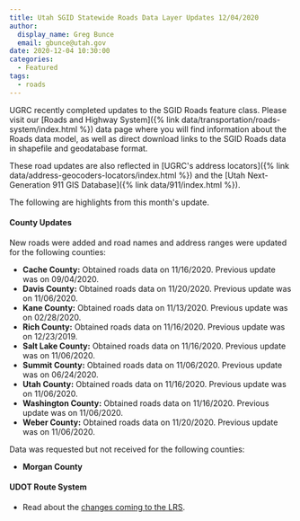 ```yaml
---
title: Utah SGID Statewide Roads Data Layer Updates 12/04/2020
author:
  display_name: Greg Bunce
  email: gbunce@utah.gov
date: 2020-12-04 10:30:00
categories:
  - Featured
tags:
  - roads
---
```


UGRC recently completed updates to the SGID Roads feature class. Please visit our [Roads and Highway System]({% link data/transportation/roads-system/index.html %}) data page where you will find information about the Roads data model, as well as direct download links to the SGID Roads data in shapefile and geodatabase format.

These road updates are also reflected in [UGRC's address locators]({% link data/address-geocoders-locators/index.html %}) and the [Utah Next-Generation 911 GIS Database]({% link data/911/index.html %}).

The following are highlights from this month's update.

#### County Updates

New roads were added and road names and address ranges were updated for the following counties:

- **Cache County:** Obtained roads data on 11/16/2020. Previous update was on 09/04/2020.
- **Davis County:** Obtained roads data on 11/20/2020. Previous update was on 11/06/2020.
- **Kane County:** Obtained roads data on 11/13/2020. Previous update was on 02/28/2020.
- **Rich County:** Obtained roads data on 11/16/2020. Previous update was on 12/23/2019.
- **Salt Lake County:** Obtained roads data on 11/16/2020. Previous update was on 11/06/2020.
- **Summit County:** Obtained roads data on 11/06/2020. Previous update was on 06/24/2020.
- **Utah County:** Obtained roads data on 11/16/2020. Previous update was on 11/06/2020.
- **Washington County:** Obtained roads data on 11/16/2020. Previous update was on 11/06/2020.
- **Weber County:** Obtained roads data on 11/20/2020. Previous update was on 11/06/2020.

Data was requested but not received for the following counties:

- **Morgan County**

#### UDOT Route System

- Read about the [changes coming to the LRS](https://drive.google.com/file/d/1t03AWYHeqTjssTSKnzn60ygdIB-nqEAF/view).
